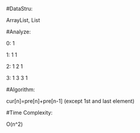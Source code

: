  
#DataStru: 

ArrayList, List

#Analyze: 

0: 1

1: 1 1

2: 1 2 1

3: 1 3 3 1

#Algorithm: 

cur[n]=pre[n]+pre[n-1] (except 1st and last element)

#Time Complexity: 

O(n^2)
